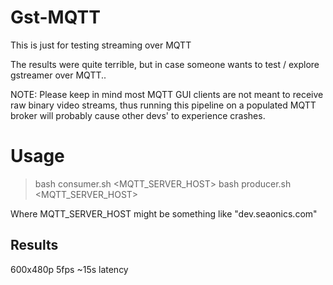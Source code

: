 # Gst-MQTT
This is just for testing streaming over MQTT

The results were quite terrible, but in case someone wants to test / explore gstreamer over MQTT..

NOTE: Please keep in mind most MQTT GUI clients are not meant to receive raw binary video streams, thus running this pipeline on a populated 
MQTT broker will probably cause other devs' to experience crashes. 

# Usage
> bash consumer.sh <MQTT_SERVER_HOST>
> bash producer.sh <MQTT_SERVER_HOST>

Where MQTT_SERVER_HOST might be something like "dev.seaonics.com"

## Results
600x480p 5fps ~15s latency